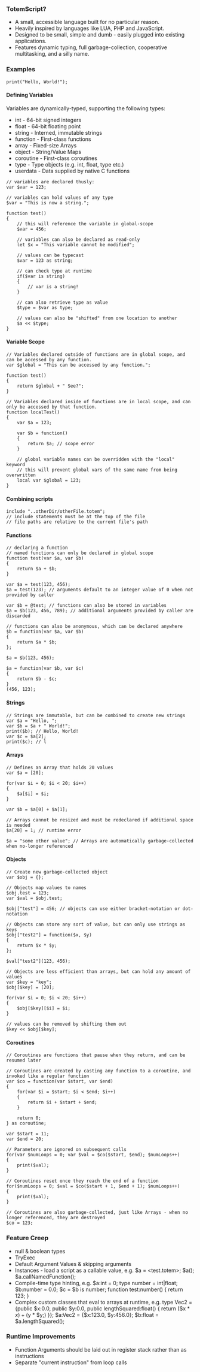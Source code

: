 ### TotemScript?
* A small, accessible language built for no particular reason.
* Heavily inspired by languages like LUA, PHP and JavaScript.
* Designed to be small, simple and dumb - easily plugged into existing applications.
* Features dynamic typing, full garbage-collection, cooperative multitasking, and a silly name.

### Examples
```
print("Hello, World!");
```
#### Defining Variables
Variables are dynamically-typed, supporting the following types:
* int - 64-bit signed integers
* float - 64-bit floating point
* string - Interned, immutable strings
* function - First-class functions
* array - Fixed-size Arrays
* object - String/Value Maps
* coroutine - First-class coroutines
* type - Type objects (e.g. int, float, type etc.)
* userdata - Data supplied by native C functions
```
// variables are declared thusly:
var $var = 123;

// variables can hold values of any type
$var = "This is now a string.";

function test()
{
    // this will reference the variable in global-scope
    $var = 456;

    // variables can also be declared as read-only
    let $x = "This variable cannot be modified";

    // values can be typecast
    $var = 123 as string;

    // can check type at runtime
    if($var is string)
    {
        // var is a string!
    }

    // can also retrieve type as value
    $type = $var as type;

    // values can also be "shifted" from one location to another
    $a << $type;
}
```
#### Variable Scope
```
// Variables declared outside of functions are in global scope, and can be accessed by any function.
var $global = "This can be accessed by any function.";

function test()
{
    return $global + " See?";
}

// Variables declared inside of functions are in local scope, and can only be accessed by that function.
function localTest()
{
    var $a = 123;

    var $b = function()
    {
        return $a; // scope error
    }

    // global variable names can be overridden with the "local" keyword
    // this will prevent global vars of the same name from being overwritten
    local var $global = 123;
}

```
#### Combining scripts
```
include "..otherDir/otherFile.totem";
// include statements must be at the top of the file
// file paths are relative to the current file's path
```
#### Functions
```
// declaring a function
// named functions can only be declared in global scope
function test(var $a, var $b)
{
    return $a + $b;
}

var $a = test(123, 456); 
$a = test(123); // arguments default to an integer value of 0 when not provided by caller

var $b = @test; // functions can also be stored in variables
$a = $b(123, 456, 789); // additional arguments provided by caller are discarded

// functions can also be anonymous, which can be declared anywhere
$b = function(var $a, var $b)
{
    return $a * $b;
};

$a = $b(123, 456);

$a = function(var $b, var $c)
{
    return $b - $c;
}
(456, 123);
```
#### Strings
```
// Strings are immutable, but can be combined to create new strings
var $a = "Hello, ";
var $b = $a + " World!";
print($b); // Hello, World!
var $c = $a[2];
print($c); // l
```
#### Arrays
```
// Defines an Array that holds 20 values
var $a = [20];

for(var $i = 0; $i < 20; $i++)
{
	$a[$i] = $i;
}

var $b = $a[0] + $a[1];

// Arrays cannot be resized and must be redeclared if additional space is needed
$a[20] = 1; // runtime error

$a = "some other value"; // Arrays are automatically garbage-collected when no-longer referenced
```
#### Objects
```
// Create new garbage-collected object
var $obj = {};

// Objects map values to names
$obj.test = 123;
var $val = $obj.test;

$obj["test"] = 456; // objects can use either bracket-notation or dot-notation

// Objects can store any sort of value, but can only use strings as keys
$obj["test2"] = function($x, $y)
{
    return $x * $y;
};

$val["test2"](123, 456);

// Objects are less efficient than arrays, but can hold any amount of values 
var $key = "key";
$obj[$key] = [20];

for(var $i = 0; $i < 20; $i++)
{
    $obj[$key][$i] = $i;
}

// values can be removed by shifting them out
$key << $obj[$key];
```
#### Coroutines
```
// Coroutines are functions that pause when they return, and can be resumed later

// Coroutines are created by casting any function to a coroutine, and invoked like a regular function
var $co = function(var $start, var $end)
{
    for(var $i = $start; $i < $end; $i++)
    {
        return $i + $start + $end;
    }

    return 0;
} as coroutine;

var $start = 11;
var $end = 20;

// Parameters are ignored on subsequent calls
for(var $numLoops = 0; var $val = $co($start, $end); $numLoops++)
{
    print($val);
}

// Coroutines reset once they reach the end of a function
for($numLoops = 0; $val = $co($start + 1, $end + 1); $numLoops++)
{
    print($val);
}

// Coroutines are also garbage-collected, just like Arrays - when no longer referenced, they are destroyed
$co = 123;

```
### Feature Creep
* null & boolean types
* TryExec
* Default Argument Values & skipping arguments
* Instances - load a script as a callable value, e.g. $a = <test.totem>; $a(); $a.callNamedFunction();
* Compile-time type hinting, e.g. $a:int = 0; type number = int|float; $b:number = 0.0; $c = $b is number; function test:number() { return 123; }
* Complex custom classes that eval to arrays at runtime, e.g. type Vec2 = {public $x:0.0, public $y:0.0, public lengthSquared:float() { return ($x * $x) + ($y * $y;) }}; $a:Vec2 = {$x:123.0, $y:456.0}; $b:float = $a.lengthSquared();

### Runtime Improvements
* Function Arguments should be laid out in register stack rather than as instructions
* Separate "current instruction" from loop calls